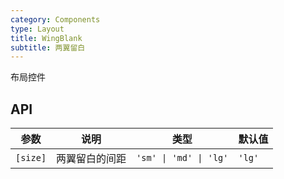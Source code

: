```yaml
---
category: Components
type: Layout
title: WingBlank
subtitle: 两翼留白
---
```


布局控件

## API

| 参数 | 说明 | 类型 | 默认值 |
|----|-----|------|------|
| `[size]` | 两翼留白的间距 | `'sm' \| 'md' \| 'lg'` | `'lg'` |
